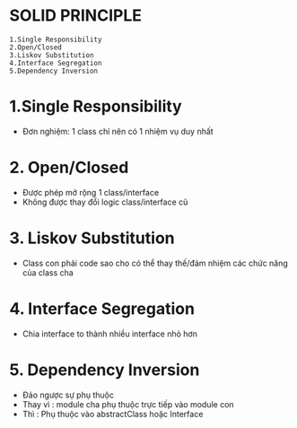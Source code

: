 # SOLID PRINCIPLE
    1.Single Responsibility
    2.Open/Closed
    3.Liskov Substitution
    4.Interface Segregation
    5.Dependency Inversion

# 1.Single Responsibility 
- Đơn nghiệm: 1 class chỉ nên có 1 nhiệm vụ duy nhất

# 2. Open/Closed
- Được phép mở rộng 1 class/interface
- Không được thay đổi logic class/interface cũ

# 3. Liskov Substitution
- Class con phải code sao cho có thể thay thế/đảm nhiệm các chức năng của class cha

# 4. Interface Segregation
- Chia interface to thành nhiều interface nhỏ hơn

# 5. Dependency Inversion 
- Đảo ngược sự phụ thuộc
- Thay vì : module cha phụ thuộc trực tiếp vào module con
- Thì : Phụ thuộc vào abstractClass hoặc Interface